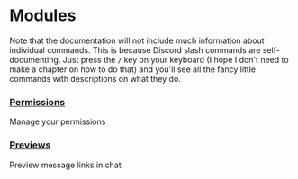 # Modules

Note that the documentation will not include much information about individual commands.
This is because Discord slash commands are self-documenting. Just press the `/` key on your
keyboard (I hope I don't need to make a chapter on how to do that) and you'll see all the
fancy little commands with descriptions on what they do.

### [Permissions](./permissions.md)
Manage your permissions

### [Previews](./previews.md)
Preview message links in chat
